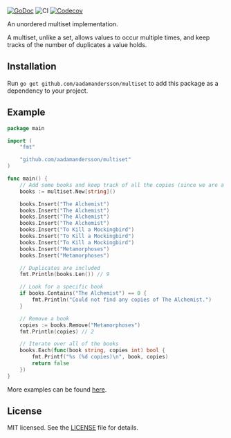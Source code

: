 [![GoDoc](https://godoc.org/github.com/aadamandersson/multiset?status.svg)](https://godoc.org/github.com/aadamandersson/multiset)
![CI](https://github.com/aadamandersson/multiset/actions/workflows/ci.yml/badge.svg)
[![Codecov](https://codecov.io/github/aadamandersson/multiset/coverage.svg?branch=main)](https://codecov.io/gh/aadamandersson/multiset)

An unordered multiset implementation.

A multiset, unlike a set, allows values to occur multiple times, and keep tracks of the number of duplicates a value holds.

## Installation

Run `go get github.com/aadamandersson/multiset` to add this package as a dependency to your project.

## Example

```go
package main

import (
	"fmt"

	"github.com/aadamandersson/multiset"
)

func main() {
	// Add some books and keep track of all the copies (since we are a library)
	books := multiset.New[string]()

	books.Insert("The Alchemist")
	books.Insert("The Alchemist")
	books.Insert("The Alchemist")
	books.Insert("The Alchemist")
	books.Insert("To Kill a Mockingbird")
	books.Insert("To Kill a Mockingbird")
	books.Insert("To Kill a Mockingbird")
	books.Insert("Metamorphoses")
	books.Insert("Metamorphoses")

	// Duplicates are included
	fmt.Println(books.Len()) // 9

	// Look for a specific book
	if books.Contains("The Alchemist") == 0 {
		fmt.Println("Could not find any copies of The Alchemist.")
	}

	// Remove a book
	copies := books.Remove("Metamorphoses")
	fmt.Println(copies) // 2

	// Iterate over all of the books
	books.Each(func(book string, copies int) bool {
		fmt.Printf("%s (%d copies)\n", book, copies)
		return false
	})
}
```

More examples can be found [here](https://pkg.go.dev/github.com/aadamandersson/multiset#section-documentation).

## License

MIT licensed. See the [LICENSE](./LICENSE) file for details.
